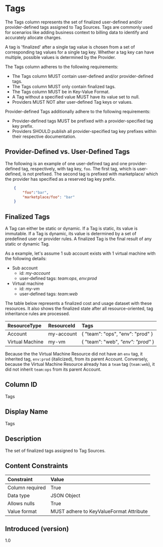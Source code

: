 # Tags

The Tags column represents the set of finalized user-defined and/or provider-defined tags assigned to Tag Sources.  Tags are commonly used for scenarios like adding business context to billing data to identify and accurately allocate charges.

A tag is 'finalized' after a single tag value is chosen from a set of corresponding tag values for a single tag key.  Whether a tag key can have multiple, possible values is determined by the Provider.

The Tags column adheres to the following requirements:

* The Tags column MUST contain user-defined and/or provider-defined tags.
* The Tags column MUST only contain finalized tags.
* The Tags column MUST be in Key-Value Format.
* A Tag without a specified value MUST have its value set to null.
* Providers MUST NOT alter user-defined Tag keys or values.

Provider-defined Tags additionally adhere to the following requirements:

* Provider-defined tags MUST be prefixed with a provider-specified tag key prefix.
* Providers SHOULD publish all provider-specified tag key prefixes within their respective documentation.

## Provider-Defined vs. User-Defined Tags

The following is an example of one user-defined tag and one provider-defined tag, respectively, with tag key, `foo`.  The first tag, which is user-defined, is not prefixed. The second tag is prefixed with marketplace/ which the provider has specified as a reserved tag key prefix.

```json
    {
        "foo":"bar",
        "marketplace/foo": "bar"
    }
```

## Finalized Tags

A Tag can either be static or dynamic. If a Tag is static, its value is immutable. If a Tag is dynamic, its value is determined by a set of predefined user or provider rules. A finalized Tag is the final result of any static or dynamic Tag.

As a example, let's assume 1 sub account exists with 1 virtual machine with the following details:

* Sub account
  * id: *my-account*
  * user-defined tags: *team:ops*, *env:prod*
* Virtual machine
  * id: *my-vm*
  * user-defined tags: *team:web*

The table below represents a finalized cost and usage dataset with these resources.  It also shows the finalized state after all resource-oriented, tag inheritance rules are processed.

| ResourceType    | ResourceId | Tags                                        |
| :---------------| :----------| :-------------------------------------------|
| Account         | my-account | { "team": "ops", "env": "prod" }            |
| Virtual Machine | my-vm      | { "team": "web", *"env": "prod"* }          |

Because the the Virtual Machine Resource did not have an `env` tag, it inherited tag, `env:prod` (italicized), from its parent Account.  Conversely, because the Virtual Machine Resource already has a `team` tag (`team:web`), it did not inherit `team:ops` from its parent Account.

## Column ID

Tags

## Display Name

Tags

## Description

The set of finalized tags assigned to Tag Sources.

## Content Constraints

|    Constraint   |      Value       |
|:----------------|:-----------------|
| Column required | True             |
| Data type       | JSON Object      |
| Allows nulls    | True             |
| Value format    | MUST adhere to KeyValueFormat Attribute |

## Introduced (version)

1.0
